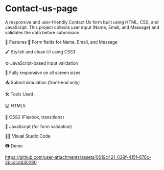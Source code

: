 # Contact-us-page
A responsive and user-friendly Contact Us form built using HTML, CSS, and JavaScript. This project collects user input (Name, Email, and Message) and validates the data before submission.

🚀 Features
📝 Form fields for Name, Email, and Message

🖌️ Stylish and clean UI using CSS3

⚙️ JavaScript-based input validation

📱 Fully responsive on all screen sizes

📤 Submit simulation (front-end only)

🛠️ Tools Used :

💻 HTML5

🎨 CSS3 (Flexbox, transitions)

🧠 JavaScript (for form validation)

🧑‍💻 Visual Studio Code

📷 Demo


https://github.com/user-attachments/assets/0619c421-038f-415f-876c-3bcdcd430280


